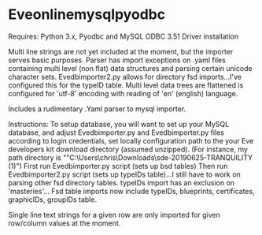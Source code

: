 # Eveonlinemysqlpyodbc

Requires:
Python 3.x, Pyodbc and MySQL ODBC 3.51 Driver installation

Multi line strings are not yet included at the moment, but the importer serves basic purposes.
Parser has import exceptions on .yaml files containing multi level (non flat) data structures
and parsing certain unicode character sets.
Evedbimporter2.py allows for directory fsd imports...I've configured this for the typeID table.  Multi level data trees are flattened is configured for 'utf-8' encoding with reading of 'en' (english) language.   

Includes a rudimentary .Yaml parser to mysql importer. 

Instructions:
To setup database, you will want to set up your MySQL database, and adjust Evedbimporter.py and Evedbimporter.py files according to login credentials, set locally configuration path to the your Eve developers kit download directory (assumed unzipped).  (For instance, my path directory is ""C:\\Users\\chris\\Downloads\\sde-20190625-TRANQUILITY (1)")
First run Evedbimporter.py script (sets up bsd tables)
Then run Evedbimporter2.py script (sets up typeIDs table)...I still have to work on parsing other fsd directory tables.  typeIDs import has an exclusion on 'masteries'...
Fsd table imports now include typeIDs, blueprints, certificates, graphicIDs, groupIDs table.  

Single line text strings for a given row are only imported for given row/column values at the moment. 
